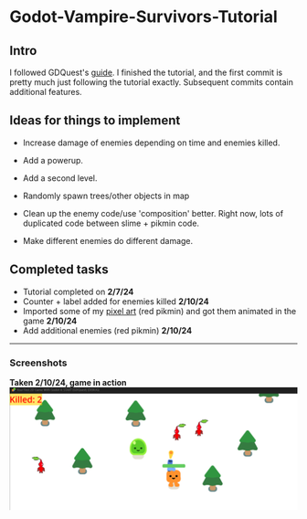 #  Godot-Vampire-Survivors-Tutorial

## Intro
I followed GDQuest's [guide](https://www.youtube.com/watch?v=GwCiGixlqiU).
I finished the tutorial, and the first commit is pretty much just following the tutorial exactly. Subsequent commits contain additional features.


## Ideas for things to implement
* Increase damage of enemies depending on time and enemies killed.

* Add a powerup.
* Add a second level.
* Randomly spawn trees/other objects in map
* Clean up the enemy code/use 'composition' better. Right now, lots of duplicated code between slime + pikmin code.
* Make different enemies do different damage.

## Completed tasks
* Tutorial completed on **2/7/24**
* Counter + label added for enemies killed **2/10/24**
* Imported some of my [pixel art](https://github.com/kwilson33/Pixel-Art) (red pikmin) and got them animated in the game **2/10/24**
* Add additional enemies (red pikmin) **2/10/24**

---

### Screenshots
**Taken 2/10/24, game in action**
![Test Image 1](gameplay-screenshot.png) 